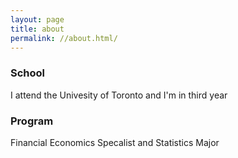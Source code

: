```yaml
---
layout: page 
title: about
permalink: //about.html/
---
```


### School 
I attend the Univesity of Toronto and I'm in third year 

### Program 
Financial Economics Specalist and Statistics Major  
